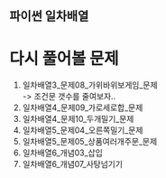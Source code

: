 ## 파이썬 일차배열
# 다시 풀어볼 문제
1. 일차배열3_문제08_가위바위보게임_문제  
-> 조건문 갯수를 줄여보자..  
2. 일차배열4_문제09_가로세로합_문제  
3. 일차배열4_문제10_두개밀기_문제  
4. 일차배열5_문제04_오른쪽밀기_문제  
5. 일차배열5_문제05_상품여러개주문_문제  
6. 일차배열6_개념03_삽입  
7. 일차배열6_개념07_사탕넘기기  
